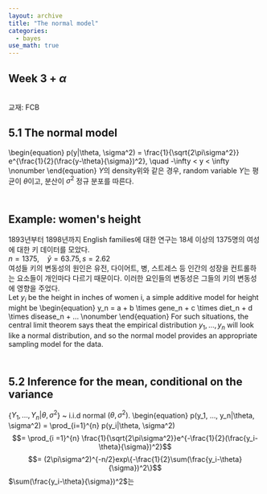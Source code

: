 ```yaml
---
layout: archive
title: "The normal model"
categories:
  - bayes
use_math: true
---
```



## Week 3 + $\alpha$

<br>교재: FCB  

5.1 The normal model
----------------------
\begin{equation}
p(y|\theta, \sigma^2) = \frac{1}{\sqrt{2\pi\sigma^2}} e^{\frac{1}{2}(\frac{y-\theta}{\sigma})^2}, \quad -\infty < y < \infty
\nonumber
\end{equation}
$Y$의 density위와 같은 경우, random variable $Y$는 평균이 $\theta$이고, 분산이 $\sigma^2$ 정규 분포를 따른다.  

<br>Example: women's height
--------------------
1893년부터 1898년까지 English families에 대한 연구는 18세 이상의 1375명의 여성에 대한 키 데이터를 모았다.  
$n = 1375,\quad \bar{y} = 63.75, s = 2.62$  
여성들 키의 변동성의 원인은 유전, 다이어트, 병, 스트레스 등 인간의 성장을 컨트롤하는 요소들이 개인마다 다르기 때문이다. 이러한 요인들의 변동성은 그들의 키의 변동성에 영향을 주었다.    
Let $y_i$ be the height in inches of women i, a simple additive model for height might be
\begin{equation}
y_n = a + b \times gene_n + c \times diet_n + d \times disease_n + ...
\nonumber
\end{equation}
For such situations, the central limit theorem says theat the empirical distribution $y_1, ..., y_n$ will look like a normal distribution, and so the normal model provides an appropriate sampling model for the data.  

<br> 5.2 Inference for the mean, conditional on the variance
----------------------
{$Y_1, ..., Y_n|\theta, \sigma^2$} ~ i.i.d normal $(\theta, \sigma^2)$.
\begin{equation}
p(y_1, ..., y_n|\theta, \sigma^2) = \prod_{i=1}^{n} p(y_i|\theta, \sigma^2)
$$= \prod_{i =1}^{n} \frac{1}{\sqrt{2\pi\sigma^2}}e^{-\frac{1}{2}(\frac{y_i-\theta}{\sigma})^2}$$
$$= (2\pi\sigma^2)^{-n/2}exp\{-\frac{1}{2}\sum(\frac{y_i-\theta}{\sigma})^2\}$$
$\sum(\frac{y_i-\theta}{\sigma})^2$는 
